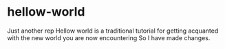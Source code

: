 # hellow-world
Just another rep
Hellow world is a traditional tutorial for getting acquanted with the new world you are now encountering
So I have made changes.
